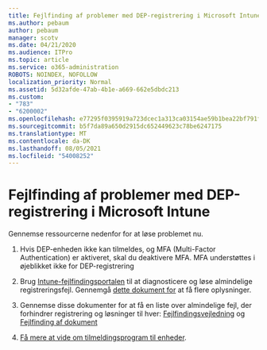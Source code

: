 ```yaml
---
title: Fejlfinding af problemer med DEP-registrering i Microsoft Intune
ms.author: pebaum
author: pebaum
manager: scotv
ms.date: 04/21/2020
ms.audience: ITPro
ms.topic: article
ms.service: o365-administration
ROBOTS: NOINDEX, NOFOLLOW
localization_priority: Normal
ms.assetid: 5d32afde-47ab-4b1e-a669-662e5dbdc213
ms.custom:
- "783"
- "6200002"
ms.openlocfilehash: e77295f0395919a723dcec1a313ca03154ae59b1bea22bf791f3a0f923cab60d
ms.sourcegitcommit: b5f7da89a650d2915dc652449623c78be6247175
ms.translationtype: MT
ms.contentlocale: da-DK
ms.lasthandoff: 08/05/2021
ms.locfileid: "54008252"
---
```

# <a name="troubleshoot-issues-with-dep-enrollment-in-microsoft-intune"></a>Fejlfinding af problemer med DEP-registrering i Microsoft Intune

Gennemse ressourcerne nedenfor for at løse problemet nu.
  
1. Hvis DEP-enheden ikke kan tilmeldes, og MFA (Multi-Factor Authentication) er aktiveret, skal du deaktivere MFA. MFA understøttes i øjeblikket ikke for DEP-registrering

2. Brug [Intune-fejlfindingsportalen](https://devicemanagement.microsoft.com/#blade/Microsoft_Intune_DeviceSettings/TroubleshootBlade) til at diagnosticere og løse almindelige registreringsfejl. Gennemgå [dette dokument for](https://docs.microsoft.com/intune/help-desk-operators) at få flere oplysninger.

3. Gennemse disse dokumenter for at få en liste over almindelige fejl, der forhindrer registrering og løsninger til hver: [Fejlfindingsvejledning](https://support.microsoft.com/help/4039809/troubleshooting-ios-device-enrollment-in-intune) og [Fejlfinding af dokument](https://docs.microsoft.com/troubleshoot/mem/intune/troubleshoot-device-enrollment-in-intune)

4. [Få mere at vide om tilmeldingsprogram til enheder](https://docs.microsoft.com/intune/device-enrollment-program-enroll-ios).
